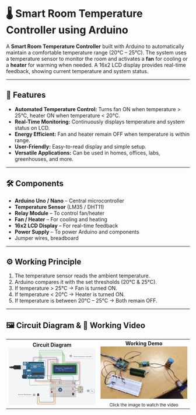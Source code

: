 # 🌡️ Smart Room Temperature Controller using Arduino  

A **Smart Room Temperature Controller** built with Arduino to automatically maintain a comfortable temperature range (20°C – 25°C). The system uses a temperature sensor to monitor the room and activates a **fan** for cooling or a **heater** for warming when needed. A 16x2 LCD display provides real-time feedback, showing current temperature and system status.

---

## 🔧 Features  
- **Automated Temperature Control:** Turns fan ON when temperature > 25°C, heater ON when temperature < 20°C.  
- **Real-Time Monitoring:** Continuously displays temperature and system status on LCD.  
- **Energy Efficient:** Fan and heater remain OFF when temperature is within range.  
- **User-Friendly:** Easy-to-read display and simple setup.  
- **Versatile Applications:** Can be used in homes, offices, labs, greenhouses, and more.  

---

## 🛠️ Components  
- **Arduino Uno / Nano** – Central microcontroller  
- **Temperature Sensor** (LM35 / DHT11)  
- **Relay Module** – To control fan/heater  
- **Fan / Heater** – For cooling and heating  
- **16x2 LCD Display** – For real-time feedback  
- **Power Supply** – To power Arduino and components  
- Jumper wires, breadboard  

---

## ⚙️ Working Principle  
1. The temperature sensor reads the ambient temperature.  
2. Arduino compares it with the set thresholds (20°C & 25°C).  
3. If temperature > 25°C → Fan is turned ON.  
4. If temperature < 20°C → Heater is turned ON.  
5. If temperature is between 20°C – 25°C → Both remain OFF.  

---

## 🖼️ Circuit Diagram & 🎥 Working Video  

<table>
  <tr>
    <td align="center">
      <b>Circuit Diagram</b><br>
      <img src="https://github.com/Shubham230305/Smart-Room-Temperature-Controller/blob/main/IMAGES%20%26%20VIDEOS/SRTC_Circuit.png" alt="Circuit Diagram" width="400">
    </td>
    <td align="center">
      <b>Working Demo</b><br>
      <a href="https://github.com/Shubham230305/Smart-Room-Temperature-Controller/blob/main/IMAGES%20%26%20VIDEOS/NOT%20Mini%20Project.mp4">
        <img src="https://github.com/Shubham230305/Smart-Room-Temperature-Controller/blob/main/IMAGES%20%26%20VIDEOS/SRTC.png" width="400">
      </a><br>
      <sub>Click the image to watch the video</sub>
    </td>
  </tr>
</table>
